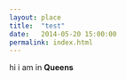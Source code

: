 ```yaml
---
layout: place
title:  "test"
date:   2014-05-20 15:00:00
permalink: index.html
---
```


hi i am in **Queens**
